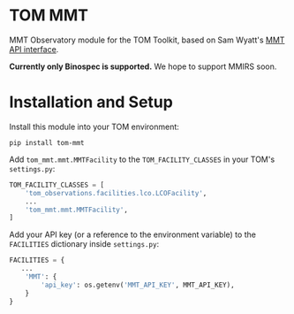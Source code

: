 # TOM MMT
MMT Observatory module for the TOM Toolkit, based on Sam Wyatt's [MMT API interface](https://github.com/swyatt7/mmtapi).

**Currently only Binospec is supported.** We hope to support MMIRS soon.

# Installation and Setup
Install this module into your TOM environment:

```shell
pip install tom-mmt
```

Add `tom_mmt.mmt.MMTFacility` to the `TOM_FACILITY_CLASSES` in your TOM's
`settings.py`:
```python
TOM_FACILITY_CLASSES = [
    'tom_observations.facilities.lco.LCOFacility',
    ...
    'tom_mmt.mmt.MMTFacility',
]
```

Add your API key (or a reference to the environment variable) to the `FACILITIES` dictionary inside `settings.py`:

```python
FACILITIES = {
   ...
    'MMT': {
        'api_key': os.getenv('MMT_API_KEY', MMT_API_KEY),
    }
}
```
